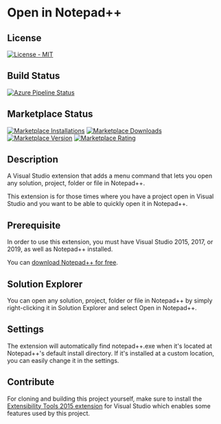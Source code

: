 # Open in Notepad++

## License
[![License - MIT](https://img.shields.io/github/license/calvinallen/OpenInNotepadPlusPlus?style=for-the-badge)](https://img.shields.io/github/license/calvinallen/OpenInNotepadPlusPlus?style=for-the-badge)

## Build Status
[![Azure Pipeline Status](https://img.shields.io/azure-devops/build/calvin-allen/fdb3e58f-4e3e-49f6-b654-72c69d8a0f9e/2/master?style=for-the-badge&logo=azuredevops)](https://img.shields.io/azure-devops/build/calvin-allen/fdb3e58f-4e3e-49f6-b654-72c69d8a0f9e/2/master?style=for-the-badge&logo=azuredevops)

## Marketplace Status

[![Marketplace Installations](https://img.shields.io/visual-studio-marketplace/i/CalvinAAllen.OpenInNotepad?style=for-the-badge)](https://img.shields.io/visual-studio-marketplace/i/CalvinAAllen.OpenInNotepad?style=for-the-badge) [![Marketplace Downloads](https://img.shields.io/visual-studio-marketplace/d/CalvinAAllen.OpeninNotepad?style=for-the-badge)](https://img.shields.io/visual-studio-marketplace/d/CalvinAAllen.OpeninNotepad?style=for-the-badge)
[![Marketplace Version](https://img.shields.io/visual-studio-marketplace/v/CalvinAAllen.OpeninNotepad?style=for-the-badge)](https://img.shields.io/visual-studio-marketplace/v/CalvinAAllen.OpeninNotepad?style=for-the-badge) [![Marketplace Rating](https://img.shields.io/visual-studio-marketplace/r/CalvinAAllen.OpeninNotepad?style=for-the-badge)](https://img.shields.io/visual-studio-marketplace/r/CalvinAAllen.OpeninNotepad?style=for-the-badge)

## Description

A Visual Studio extension that adds a menu command that lets you open any solution, project, folder or file in Notepad++.

This extension is for those times where you have a project open in Visual Studio and you want to be able to quickly open it in Notepad++.

## Prerequisite

In order to use this extension, you must have Visual Studio 2015, 2017, or 2019, as well as Notepad++ installed.

You can [download Notepad++ for free](https://notepad-plus-plus.org/).

## Solution Explorer

You can open any solution, project, folder or file in Notepad++ by simply right-clicking it in Solution Explorer and select Open in Notepad++.

## Settings

The extension will automatically find notepad++.exe when it's located at Notepad++'s default install directory. If it's installed at a custom location, you can easily change it in the settings.

## Contribute

For cloning and building this project yourself, make sure to install the [Extensibility Tools 2015 extension](https://marketplace.visualstudio.com/items?itemName=MadsKristensen.ExtensibilityTools) for Visual Studio which enables some features used by this project.
